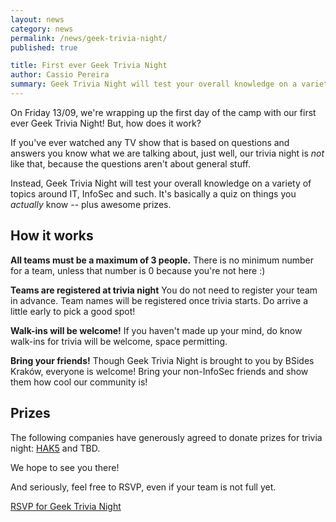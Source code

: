 ```yaml
---
layout: news
category: news
permalink: /news/geek-trivia-night/
published: true

title: First ever Geek Trivia Night
author: Cassio Pereira
summary: Geek Trivia Night will test your overall knowledge on a variety of topics. It's basically a quiz on things you *actually* know, and with awesome prizes.
---
```


On Friday 13/09, we're wrapping up the first day of the camp with our first ever Geek Trivia Night! But, how does it work?

If you've ever watched any TV show that is based on questions and answers you know what we are talking about, just well, our trivia night is *not* like that, because the questions aren't about general stuff.

Instead, Geek Trivia Night will test your overall knowledge on a variety of topics around IT, InfoSec and such. It's basically a quiz on things you *actually* know -- plus awesome prizes.

## How it works

**All teams must be a maximum of 3 people.**
There is no minimum number for a team, unless that number is 0 because you're not here :)

**Teams are registered at trivia night**
You do not need to register your team in advance. Team names will be registered once trivia starts. Do arrive a little early to pick a good spot!

**Walk-ins will be welcome!**
If you haven't made up your mind, do know walk-ins for trivia will be welcome, space permitting.

**Bring your friends!**
Though Geek Trivia Night is brought to you by BSides Kraków, everyone is welcome! Bring your non-InfoSec friends and show them how cool our community is!

## Prizes

The following companies have generously agreed to donate prizes for trivia night: <a href="http://hak5.org/" target="_blank">HAK5</a> and TBD.

We hope to see you there!

And seriously, feel free to RSVP, even if your team is not full yet.

<p><a href="#" class="button">RSVP for Geek Trivia Night</a></p>

<!--Thanks to <a href="http://volacci.com/" target="_blank">Volacci</a>, our Geek Trivia Night sponsor.

![Volacci](/img/sponsors/volacci.png)
-->